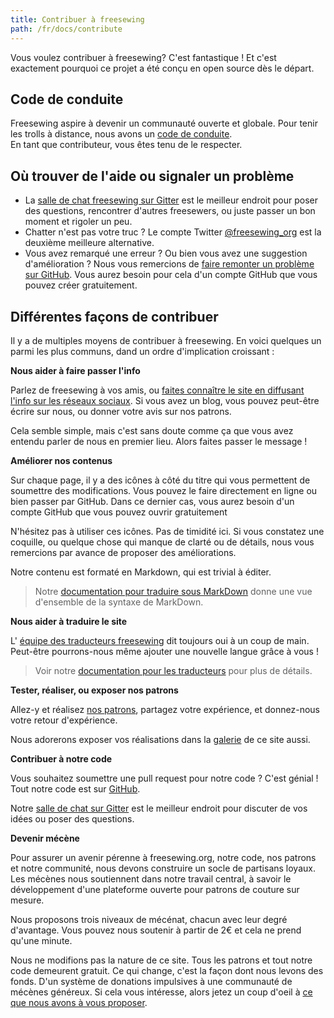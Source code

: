 ```yaml
---
title: Contribuer à freesewing
path: /fr/docs/contribute
---
```

Vous voulez contribuer à freesewing? 
C'est fantastique ! Et c'est exactement pourquoi ce projet a été conçu en open source dès le départ.

## Code de conduite

Freesewing aspire à devenir un communauté ouverte et globale.
Pour tenir les trolls à distance, nous avons un [code de conduite](/docs/about/code-of-conduct).  
En tant que contributeur, vous êtes tenu de le respecter.

## Où trouver de l'aide ou signaler un problème

- La [salle de chat freesewing sur Gitter](https://gitter.im/freesewing/freesewing) est le meilleur endroit pour poser des questions, 
rencontrer d'autres freesewers, ou juste passer un bon moment et rigoler un peu.
- Chatter n'est pas votre truc ? Le compte Twitter [@freesewing_org](https://twitter.com/freesewing_org) est la deuxième meilleure alternative.
- Vous avez remarqué une erreur ? Ou bien vous avez une suggestion d'amélioration ? 
Nous vous remercions de [faire remonter un problème sur GitHub](https://github.com/freesewing/site/issues/new). 
Vous aurez besoin pour cela d'un compte GitHub que vous pouvez créer gratuitement.

## Différentes façons de contribuer

Il y a de multiples moyens de contribuer à freesewing. 
En voici quelques un parmi les plus communs, dand un ordre d'implication croissant :

**Nous aider à faire passer l'info**

Parlez de freesewing à vos amis, ou [faites connaître le site en diffusant l'info sur les réseaux sociaux](/share). 
Si vous avez un blog, vous pouvez peut-être écrire sur nous, ou donner votre avis sur nos patrons.

Cela semble simple, mais c'est sans doute comme ça que vous avez entendu parler de nous en premier lieu. Alors faites passer le message !

**Améliorer nos contenus**

Sur chaque page, il y a des icônes à côté du titre qui vous permettent de soumettre des modifications.
Vous pouvez le faire directement en ligne ou bien passer par GitHub. Dans ce dernier cas, vous aurez besoin d'un compte GitHub que vous pouvez ouvrir gratuitement

N'hésitez pas à utiliser ces icônes. Pas de timidité ici. Si vous constatez une coquille, ou quelque chose qui manque de clarté ou de détails, nous vous remercions par avance de proposer des améliorations.

Notre contenu est formaté en Markdown, qui est trivial à éditer. 

> Notre [documentation pour traduire sous MarkDown](/docs/i18n/markdown) donne une vue d'ensemble de la syntaxe de MarkDown.

**Nous aider à traduire le site**

L' [équipe des traducteurs freesewing](/i18n/) dit toujours oui à un coup de main. Peut-être pourrons-nous même ajouter une nouvelle langue grâce à vous !

> Voir notre [documentation pour les traducteurs](/docs/i18n/) pour plus de détails.

**Tester, réaliser, ou exposer nos patrons**

Allez-y et réalisez [nos patrons](/patterns), partagez votre expérience, et donnez-nous votre retour d'expérience.

Nous adorerons exposer vos réalisations dans la [galerie](/showcase) de ce site aussi.

**Contribuer à notre code**

Vous souhaitez soumettre une pull request pour notre code ? C'est génial ! Tout notre code est sur [GitHub](https://github.com/freesewing). 

Notre [salle de chat sur Gitter](https://gitter.im/freesewing/freesewing) est le meilleur endroit pour discuter de vos idées ou poser des questions. 

**Devenir mécène**

Pour assurer un avenir pérenne à freesewing.org, notre code, nos patrons et notre communité, nous devons construire un socle de partisans loyaux.
Les mécènes nous soutiennent dans notre travail central, à savoir le développement d'une plateforme ouverte pour patrons de couture sur mesure.

Nous proposons trois niveaux de mécénat, chacun avec leur degré d'avantage. Vous pouvez nous soutenir à partir de 2€ et cela ne prend qu'une minute.

Nous ne modifions pas la nature de ce site. Tous les patrons et tout notre code demeurent gratuit. Ce qui change, c'est la façon dont nous levons des fonds. D'un système de donations impulsives à une communauté de mécènes généreux. Si cela vous intéresse, alors jetez un coup d'oeil à [ce que nous avons à vous proposer](/fr/patrons/join).
